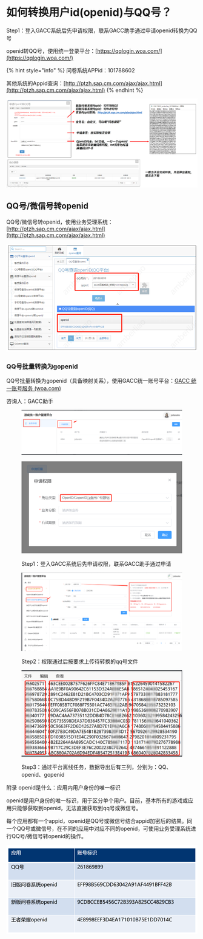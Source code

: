 # 如何转换用户id(openid)与QQ号？

Step1：登入GACC系统后先申请权限，联系GACC助手通过申请openid转换为QQ号

openid转QQ号，使用统一登录平台：[https://qqlogin.woa.com/](https://qqlogin.woa.com/)

{% hint style="info" %}
问卷系统APPid：101788602    &#x20;

其他系统的Appid查询：[http://ptzh.sap.cm.com/ajax/ajax.html](http://ptzh.sap.cm.com/ajax/ajax.html)
{% endhint %}

![统一登录平台操作指引](<../../.gitbook/assets/image (290).png>)

## QQ号/微信号转openid

QQ号/微信号转openid，使用业务受理系统：[http://ptzh.sap.cm.com/ajax/ajax.html](http://ptzh.sap.cm.com/ajax/ajax.html)

![业务受理系统可以进行QQ号/微信号转openid的操作](<../../.gitbook/assets/image (16) (1) (1) (1) (1) (1) (1) (1) (1).png>)

### QQ号批量转换为gopenid

QQ号批量转换为gopenid（具备映射关系），使用GACC统一账号平台：[GACC 统一账号服务 (woa.com)](https://gacc.woa.com/)

咨询人：GACC助手

<figure><img src="../../.gitbook/assets/image (12) (1) (1) (1) (1) (1) (1) (1) (1) (1) (1).png" alt=""><figcaption></figcaption></figure>

<figure><img src="../../.gitbook/assets/image (2) (1) (1) (1) (1) (1) (1) (1) (1) (1) (1) (1) (1) (1) (1) (1) (1).png" alt=""><figcaption><p>Step1：登入GACC系统后先申请权限，联系GACC助手通过申请</p></figcaption></figure>

<figure><img src="../../.gitbook/assets/image (3) (1) (1) (1) (1) (1) (1) (1) (1) (1) (1) (1) (1) (1) (1).png" alt=""><figcaption><p>Step2：权限通过后按要求上传待转换的qq号文件</p></figcaption></figure>

<figure><img src="../../.gitbook/assets/image (4) (1) (1) (1) (1) (1) (1) (1) (1) (1) (1) (1) (1) (1) (1).png" alt=""><figcaption><p>Step3：通过平台离线任务，数据导出后有三列，分别为：QQ、openid、gopenid</p></figcaption></figure>

附录    openid是什么：应用内用户身份的唯一标识

openid是用户身份的唯一标识，用于区分单个用户。目前，基本所有的游戏或应用只能够获取到openid，无法直接获取到qq号或微信号。

每个应用都有一个appid，openid是QQ号或微信号结合appid加密后的结果。同一个QQ号或微信号，在不同的应用中对应不同的openid，可使用业务受理系统进行QQ号/微信号转openid的操作。

![同一QQ号，不同应用中，openid不一样](<../../.gitbook/assets/image (771).png>)

